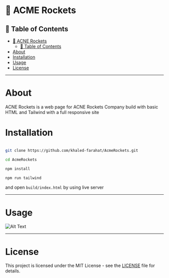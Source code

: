 # 🚀 ACME Rockets

## 📖 Table of Contents

- [🚀 ACNE Rockets](#-acne-rockets)
  - [📖 Table of Contents](#-table-of-contents)
- [About](#about)
- [Installation](#installation)
- [Usage](#usage)
- [License](#license)

---

# About

ACNE Rockets is a web page for ACNE Rockets Company build with basic HTML and Tailwind with a full responsive site

# Installation

```bash

git clone https://github.com/khaled-farahat/AcmeRockets.git

cd AcmeRockets

npm install

npm run tailwind

```

and open `build/index.html` by using live server

---

# Usage

<!-- how to add a video in md -->

<!-- how to add a gif in md -->
<!-- the way is -->
![Alt Text](./build/img/usage.gif)

---

# License

This project is licensed under the MIT License - see the [LICENSE](LICENSE) file for details.
